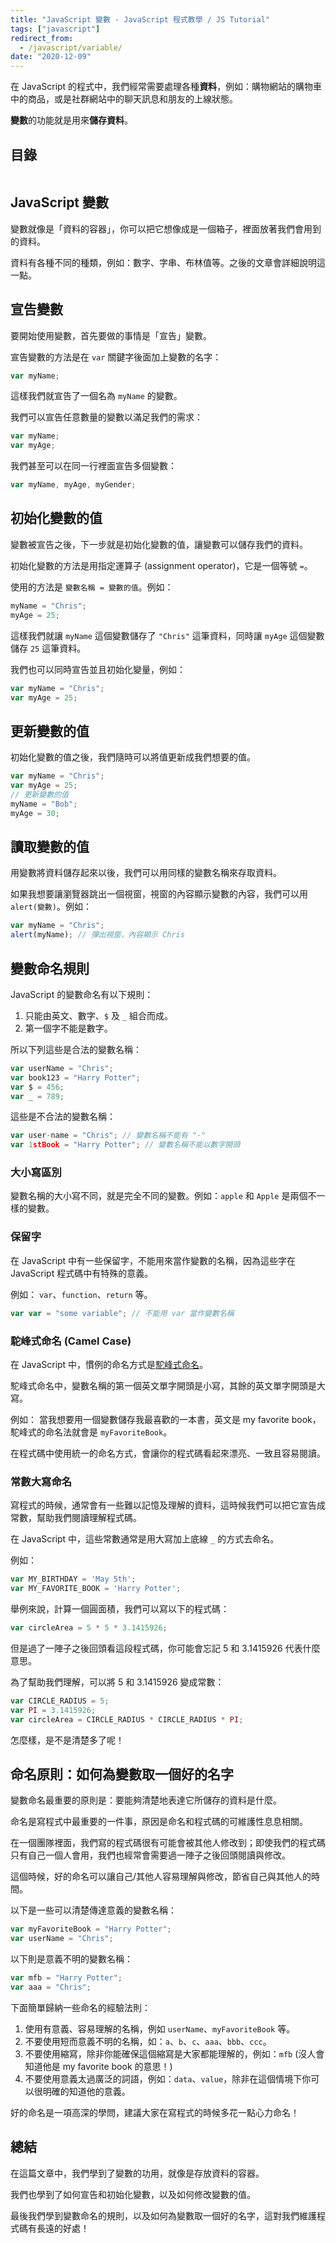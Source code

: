 ```yaml
---
title: "JavaScript 變數 - JavaScript 程式教學 / JS Tutorial"
tags: ["javascript"]
redirect_from:
  - /javascript/variable/
date: "2020-12-09"
---
```


在 JavaScript 的程式中，我們經常需要處理各種**資料**，例如：購物網站的購物車中的商品，或是社群網站中的聊天訊息和朋友的上線狀態。

**變數**的功能就是用來**儲存資料**。

## 目錄

```toc
```

## JavaScript 變數

變數就像是「資料的容器」，你可以把它想像成是一個箱子，裡面放著我們會用到的資料。

資料有各種不同的種類，例如：數字、字串、布林值等。之後的文章會詳細說明這一點。

## 宣告變數

要開始使用變數，首先要做的事情是「宣告」變數。

宣告變數的方法是在 `var` 關鍵字後面加上變數的名字：

```javascript
var myName;
```

這樣我們就宣告了一個名為 `myName` 的變數。

我們可以宣告任意數量的變數以滿足我們的需求：

```javascript
var myName;
var myAge;
```

我們甚至可以在同一行裡面宣告多個變數：

```javascript
var myName, myAge, myGender;
```

## 初始化變數的值

變數被宣告之後，下一步就是初始化變數的值，讓變數可以儲存我們的資料。

初始化變數的方法是用指定運算子 (assignment operator)，它是一個等號 `=`。

使用的方法是 `變數名稱 = 變數的值`。例如：

```javascript
myName = "Chris";
myAge = 25;
```

這樣我們就讓 `myName` 這個變數儲存了 `"Chris"` 這筆資料，同時讓 `myAge` 這個變數儲存 `25` 這筆資料。

我們也可以同時宣告並且初始化變量，例如：

```javascript
var myName = "Chris";
var myAge = 25;
```

## 更新變數的值

初始化變數的值之後，我們隨時可以將值更新成我們想要的值。

```javascript
var myName = "Chris";
var myAge = 25;
// 更新變數的值
myName = "Bob";
myAge = 30;
```

## 讀取變數的值

用變數將資料儲存起來以後，我們可以用同樣的變數名稱來存取資料。

如果我想要讓瀏覽器跳出一個視窗，視窗的內容顯示變數的內容，我們可以用 `alert(變數)`。例如：

```javascript
var myName = "Chris";
alert(myName); // 彈出視窗，內容顯示 Chris
```

## 變數命名規則

JavaScript 的變數命名有以下規則：

1. 只能由英文、數字、`$` 及 `_` 組合而成。
2. 第一個字不能是數字。

所以下列這些是合法的變數名稱：

```javascript
var userName = "Chris";
var book123 = "Harry Potter";
var $ = 456;
var _ = 789;
```

這些是不合法的變數名稱：

```javascript
var user-name = "Chris"; // 變數名稱不能有 "-"
var 1stBook = "Harry Potter"; // 變數名稱不能以數字開頭
```

### 大小寫區別

變數名稱的大小寫不同，就是完全不同的變數。例如：`apple` 和 `Apple` 是兩個不一樣的變數。

### 保留字

在 JavaScript 中有一些保留字，不能用來當作變數的名稱，因為這些字在 JavaScript 程式碼中有特殊的意義。

例如： `var`、`function`、`return` 等。

```javascript
var var = "some variable"; // 不能用 var 當作變數名稱
```

### 駝峰式命名 (Camel Case)

在 JavaScript 中，慣例的命名方式是[駝峰式命名](https://zh.wikipedia.org/wiki/%E9%A7%9D%E5%B3%B0%E5%BC%8F%E5%A4%A7%E5%B0%8F%E5%AF%AB)。

駝峰式命名中，變數名稱的第一個英文單字開頭是小寫，其餘的英文單字開頭是大寫。

例如： 當我想要用一個變數儲存我最喜歡的一本書，英文是 my favorite book，駝峰式的命名法就會是 `myFavoriteBook`。

在程式碼中使用統一的命名方式，會讓你的程式碼看起來漂亮、一致且容易閱讀。

### 常數大寫命名

寫程式的時候，通常會有一些難以記憶及理解的資料，這時候我們可以把它宣告成常數，幫助我們閱讀理解程式碼。

在 JavaScript 中，這些常數通常是用大寫加上底線 `_` 的方式去命名。

例如：

```javascript
var MY_BIRTHDAY = 'May 5th';
var MY_FAVORITE_BOOK = 'Harry Potter';
```

舉例來說，計算一個圓面積，我們可以寫以下的程式碼：

```javascript
var circleArea = 5 * 5 * 3.1415926;
```

但是過了一陣子之後回頭看這段程式碼，你可能會忘記 5 和 3.1415926 代表什麼意思。

為了幫助我們理解，可以將 5 和 3.1415926 變成常數：

```javascript
var CIRCLE_RADIUS = 5;
var PI = 3.1415926;
var circleArea = CIRCLE_RADIUS * CIRCLE_RADIUS * PI;
```

怎麼樣，是不是清楚多了呢！

## 命名原則：如何為變數取一個好的名字

變數命名最重要的原則是：要能夠清楚地表達它所儲存的資料是什麼。

命名是寫程式中最重要的一件事，原因是命名和程式碼的可維護性息息相關。

在一個團隊裡面，我們寫的程式碼很有可能會被其他人修改到；即使我們的程式碼只有自己一個人會用，我們也經常會需要過一陣子之後回頭閱讀與修改。

這個時候，好的命名可以讓自己/其他人容易理解與修改，節省自己與其他人的時間。

以下是一些可以清楚傳達意義的變數名稱：

```javascript
var myFavoriteBook = "Harry Potter";
var userName = "Chris";
```

以下則是意義不明的變數名稱：

```javascript
var mfb = "Harry Potter";
var aaa = "Chris";
```

下面簡單歸納一些命名的經驗法則：

1. 使用有意義、容易理解的名稱，例如 `userName`、`myFavoriteBook` 等。
2. 不要使用短而意義不明的名稱，如：`a`、`b`、`c`、`aaa`、`bbb`、`ccc`。
3. 不要使用縮寫，除非你能確保這個縮寫是大家都能理解的，例如：`mfb` (沒人會知道他是 my favorite book 的意思！)
4. 不要使用意義太過廣泛的詞語，例如：`data`、`value`，除非在這個情境下你可以很明確的知道他的意義。

好的命名是一項高深的學問，建議大家在寫程式的時候多花一點心力命名！

## 總結

在這篇文章中，我們學到了變數的功用，就像是存放資料的容器。

我們也學到了如何宣告和初始化變數，以及如何修改變數的值。

最後我們學到變數命名的規則，以及如何為變數取一個好的名字，這對我們維護程式碼有長遠的好處！